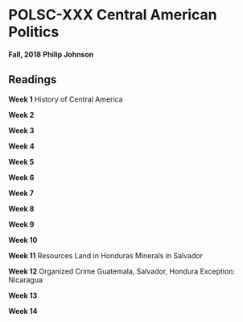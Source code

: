 # POLSC-XXX Central American Politics
**Fall, 2018**
**Philip Johnson**

## Readings

**Week 1**
History of Central America

**Week 2**


**Week 3**

**Week 4**

**Week 5**

**Week 6**

**Week 7**

**Week 8**

**Week 9**

**Week 10**

**Week 11**
Resources
Land in Honduras
Minerals in Salvador

**Week 12**
Organized Crime
Guatemala, Salvador, Hondura
Exception: Nicaragua

**Week 13**

**Week 14**